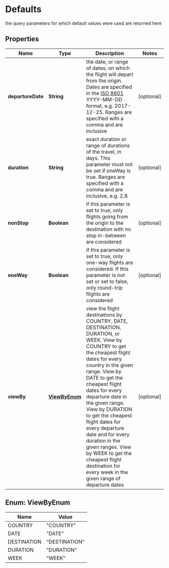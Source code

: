 

# Defaults

the query parameters for which default values were used are returned here

## Properties

| Name | Type | Description | Notes |
|------------ | ------------- | ------------- | -------------|
|**departureDate** | **String** | the date, or range of dates, on which the flight will depart from the origin. Dates are specified in the [ISO 8601](https://en.wikipedia.org/wiki/ISO_8601) YYYY-MM-DD format, e.g. 2017-12-25. Ranges are specified with a comma and are inclusive |  [optional] |
|**duration** | **String** | exact duration or range of durations of the travel, in days. This parameter must not be set if oneWay is true. Ranges are specified with a comma and are inclusive, e.g. 2,8 |  [optional] |
|**nonStop** | **Boolean** | if this parameter is set to true, only flights going from the origin to the destination with no stop in-between are considered |  [optional] |
|**oneWay** | **Boolean** | if this parameter is set to true, only one-way flights are considered. If this parameter is not set or set to false, only round-trip flights are considered |  [optional] |
|**viewBy** | [**ViewByEnum**](#ViewByEnum) | view the flight destinations by COUNTRY, DATE, DESTINATION, DURATION, or WEEK. View by COUNTRY to get the cheapest flight dates for every country in the given range. View by DATE to get the cheapest flight dates for every departure date in the given range. View by DURATION to get the cheapest flight dates for every departure date and for every duration in the given ranges. View by WEEK to get the cheapest flight destination for every week in the given range of departure dates |  [optional] |



## Enum: ViewByEnum

| Name | Value |
|---- | -----|
| COUNTRY | &quot;COUNTRY&quot; |
| DATE | &quot;DATE&quot; |
| DESTINATION | &quot;DESTINATION&quot; |
| DURATION | &quot;DURATION&quot; |
| WEEK | &quot;WEEK&quot; |



